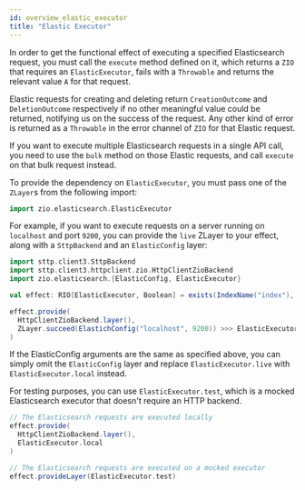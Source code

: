 ```yaml
---
id: overview_elastic_executor
title: "Elastic Executor"
---
```


In order to get the functional effect of executing a specified Elasticsearch request, you must call the `execute` method defined on it, which returns a `ZIO` that requires an `ElasticExecutor`, fails with a `Throwable` and returns the relevant value `A` for that request.

Elastic requests for creating and deleting return `CreationOutcome` and `DeletionOutcome` respectively if no other meaningful value could be returned, notifying us on the success of the request. Any other kind of error is returned as a `Throwable` in the error channel of `ZIO` for that Elastic request.

If you want to execute multiple Elasticsearch requests in a single API call, you need to use the `bulk` method on those Elastic requests, and call `execute` on that bulk request instead.

To provide the dependency on `ElasticExecutor`, you must pass one of the `ZLayer`s from the following import:

```scala
import zio.elasticsearch.ElasticExecutor
```

For example, if you want to execute requests on a server running on `localhost` and port `9200`, you can provide the `live` ZLayer to your effect, along with a `SttpBackend` and an `ElasticConfig` layer:

```scala
import sttp.client3.SttpBackend
import sttp.client3.httpclient.zio.HttpClientZioBackend
import zio.elasticsearch.{ElasticConfig, ElasticExecutor}

val effect: RIO[ElasticExecutor, Boolean] = exists(IndexName("index"), DocumentId("document")).execute

effect.provide(
  HttpClientZioBackend.layer(),
  ZLayer.succeed(ElastichConfig("localhost", 9200)) >>> ElasticExecutor.live
)
```

If the ElasticConfig arguments are the same as specified above, you can simply omit the `ElasticConfig` layer and replace `ElasticExecutor.live` with `ElasticExecutor.local` instead.

For testing purposes, you can use `ElasticExecutor.test`, which is a mocked Elasticsearch executor that doesn't require an HTTP backend.

```scala
// The Elasticsearch requests are executed locally
effect.provide(
  HttpClientZioBackend.layer(),
  ElasticExecutor.local
)

// The Elasticsearch requests are executed on a mocked executor
effect.provideLayer(ElasticExecutor.test)
```
